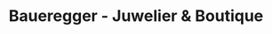 ---
title: "Baueregger - Juwelier & Boutique"
url: /kirchschlag-in-der-buckligen-welt/baueregger-juwelier-und-boutique/
shop: Schmuck
---
